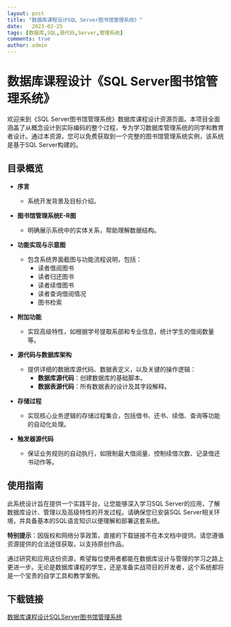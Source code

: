 ```yaml
---
layout: post
title: "数据库课程设计SQL Server图书馆管理系统》"
date:   2023-02-25
tags: [数据库,SQL,源代码,Server,管理系统]
comments: true
author: admin
---
```

# 数据库课程设计《SQL Server图书馆管理系统》

欢迎来到《SQL Server图书馆管理系统》数据库课程设计资源页面。本项目全面涵盖了从概念设计到实际编码的整个过程，专为学习数据库管理系统的同学和教育者设计。通过本资源，您可以免费获取到一个完整的图书馆管理系统实例，该系统是基于SQL Server构建的。

## 目录概览

- **序言**  
    - 系统开发背景及目标介绍。
    
- **图书馆管理系统E-R图**  
    - 明确展示系统中的实体关系，帮助理解数据结构。
    
- **功能实现与示意图**  
    - 包含系统界面截图与功能流程说明，包括：
      - 读者借阅图书
      - 读者归还图书
      - 读者续借图书
      - 读者查询借阅情况
      - 图书检索
    
- **附加功能**  
    - 实现高级特性，如根据学号提取系部和专业信息，统计学生的借阅数量等。
    
- **源代码与数据库架构**  
    - 提供详细的数据库源代码、数据表定义，以及关键的操作逻辑：
      - **数据库源代码**：创建数据库的基础脚本。
      - **数据表源代码**：所有数据表的设计及其字段解释。
      
- **存储过程**  
    - 实现核心业务逻辑的存储过程集合，包括借书、还书、续借、查询等功能的自动化处理。
      
- **触发器源代码**  
    - 保证业务规则的自动执行，如限制最大借阅量、控制续借次数、记录借还书动作等。

## 使用指南

此系统设计旨在提供一个实践平台，让您能够深入学习SQL Server的应用，了解数据库设计、管理以及高级特性的开发过程。请确保您已安装SQL Server相关环境，并具备基本的SQL语言知识以便理解和部署这套系统。

**特别提示**：因版权和网络分享政策，直接的下载链接不在本文档中提供。请您遵循资源提供的合法途径获取，以支持原创作品。

通过研究和应用这份资源，希望每位使用者都能在数据库设计与管理的学习之路上更进一步。无论是数据库课程的学生，还是准备实战项目的开发者，这个系统都将是一个宝贵的自学工具和教学案例。

## 下载链接

[数据库课程设计SQLServer图书馆管理系统](https://pan.quark.cn/s/7806d8cf7ac6)